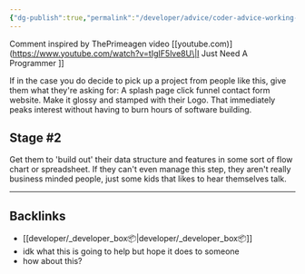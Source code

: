 ```yaml
---
{"dg-publish":true,"permalink":"/developer/advice/coder-advice-working-with-idea-men/","noteIcon":""}
---
```


Comment inspired by ThePrimeagen video [[youtube.com)](https://www.youtube.com/watch?v=tIgIF5lve8U\|I Just Need A Programmer ]]

If in the case you do decide to pick up a project from people like this, give them what they're asking for: A splash page click funnel contact form website. Make it glossy and stamped with their Logo. That immediately peaks interest without having to burn hours of software building. 

## Stage #2
Get them to 'build out' their data structure and features in some sort of flow chart or spreadsheet. If they can't even manage this step, they aren't really business minded people, just some kids that likes to hear themselves talk.

---
## Backlinks
- [[developer/_developer_box📦\|developer/_developer_box📦]]
- idk what this is going to help but hope it does to someone
- how about this?